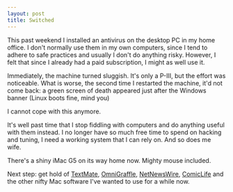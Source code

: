 ```yaml
---
layout: post
title: Switched
---
```


This past weekend I installed an antivirus on the desktop PC in my home office. I don't normally use them in my own computers, since I tend to adhere to safe practices and usually I don't do anything risky. However, I felt that since I already had a paid subscription, I might as well use it.

Immediately, the machine turned sluggish. It's only a P-III, but the effort was noticeable. What is worse, the second time I restarted the machine, it'd not come back: a green screen of death appeared just after the Windows banner (Linux boots fine, mind you)

I cannot cope with this anymore.

It's well past time that I stop fiddling with computers and do anything useful with them instead. I no longer have so much free time to spend on hacking and tuning, I need a working system that I can rely on. And so does me wife.

There's a shiny iMac G5 on its way home now. Mighty mouse included.


Next step: get hold of [TextMate](http://macromates.com/), [OmniGraffle](http://www.omnigroup.com/applications/omnigraffle/), [NetNewsWire](http://ranchero.com/netnewswire/), [ComicLife](http://plasq.com/comiclife/) and the other nifty Mac software I've wanted to use for a while now.
